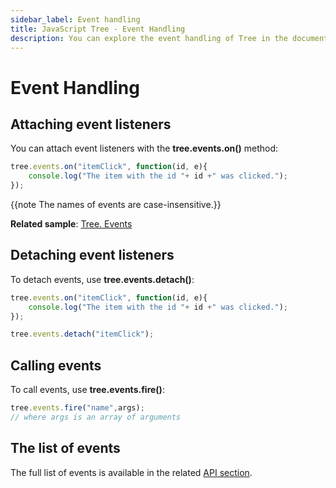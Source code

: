 ```yaml
---
sidebar_label: Event handling
title: JavaScript Tree - Event Handling 
description: You can explore the event handling of Tree in the documentation of the DHTMLX JavaScript UI library. Browse developer guides and API reference, try out code examples and live demos, and download a free 30-day evaluation version of DHTMLX Suite 7.
---
```


# Event Handling

## Attaching event listeners

You can attach event listeners with the **tree.events.on()** method:

~~~js
tree.events.on("itemClick", function(id, e){
    console.log("The item with the id "+ id +" was clicked.");
});
~~~

{{note The names of events are case-insensitive.}}

**Related sample**: [Tree. Events](https://snippet.dhtmlx.com/vux1ye9g)

## Detaching event listeners

To detach events, use **tree.events.detach()**:

~~~js
tree.events.on("itemClick", function(id, e){
    console.log("The item with the id "+ id +" was clicked.");
});

tree.events.detach("itemClick");
~~~

## Calling events

To call events, use **tree.events.fire()**:

~~~js
tree.events.fire("name",args);
// where args is an array of arguments
~~~

## The list of events

The full list of events is available in the related [API section](tree/api/api_overview.md#events).
